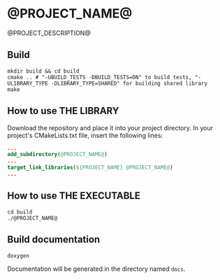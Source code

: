 # @PROJECT_NAME@
@PROJECT_DESCRIPTION@

## Build
```shell
mkdir build && cd build
cmake .. # "-UBUILD_TESTS -DBUILD_TESTS=ON" to build tests, "-ULIBRARY_TYPE -DLIBRARY_TYPE=SHARED" for building shared library
make
```

## How to use THE LIBRARY
Download the repository and place it into your project directory. In your project's CMakeLists.txt file, insert the following lines:
```cmake
...
add_subdirectory(@PROJECT_NAME@)
...
target_link_libraries(${PROJECT_NAME} @PROJECT_NAME@)
...
```

## How to use THE EXECUTABLE
```shell
cd build
./@PROJECT_NAME@
```

## Build documentation
```shell
doxygen
```
Documentation will be generated in the directory named `docs`.
